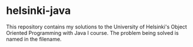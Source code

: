 # helsinki-java
This repository contains my solutions to the University of Helsinki's Object Oriented Programming with Java  I course. The problem being solved is named in the filename.

